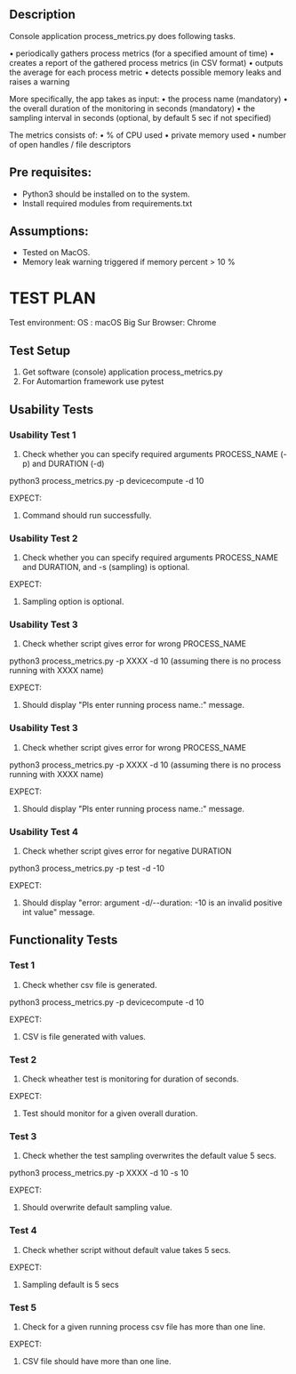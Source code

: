 

## Description ##
Console application process_metrics.py does following tasks.

• periodically gathers process metrics (for a specified amount of time)
• creates a report of the gathered process metrics (in CSV format)
• outputs the average for each process metric
• detects possible memory leaks and raises a warning

More specifically, the app takes as input:
• the process name (mandatory)
• the overall duration of the monitoring in seconds (mandatory)
• the sampling interval in seconds (optional, by default 5 sec if not specified)

The metrics consists of:
• % of CPU used
• private memory used
• number of open handles / file descriptors


## Pre requisites: ##
- Python3 should be installed on to the system. 
- Install required modules from requirements.txt


## Assumptions: ##
- Tested on MacOS.
- Memory leak warning triggered if memory percent >  10 % 


# TEST PLAN 


Test environment:
OS : macOS Big Sur
Browser: Chrome

## Test Setup

1. Get software (console) application process_metrics.py
2. For Automartion framework use pytest



## Usability Tests

### Usability Test 1

1. Check whether you can specify required arguments PROCESS_NAME (-p)  and DURATION (-d)

python3 process_metrics.py -p devicecompute -d 10

EXPECT:

1. Command should run successfully.

### Usability Test 2

1. Check whether you can specify required arguments PROCESS_NAME and DURATION, and -s (sampling) is optional.

EXPECT:

1. Sampling option is optional.

### Usability Test 3

1. Check whether script gives error for wrong PROCESS_NAME

python3 process_metrics.py -p XXXX -d 10   (assuming there is no process running with XXXX name)

EXPECT:

1.  Should display "Pls enter running process name.:" message.

### Usability Test 3

1. Check whether script gives error for wrong PROCESS_NAME

python3 process_metrics.py -p XXXX -d 10   (assuming there is no process running with XXXX name)

EXPECT:

1.  Should display "Pls enter running process name.:" message.


### Usability Test 4

1. Check whether script gives error for negative DURATION

python3 process_metrics.py -p test -d -10   

EXPECT:

1.  Should display "error: argument -d/--duration: -10 is an invalid positive int value" message.


## Functionality Tests

### Test 1

1. Check whether csv file is generated.

python3 process_metrics.py -p devicecompute -d 10

EXPECT:

1. CSV is file generated with values.

###  Test 2

1. Check wheather test is monitoring for duration of seconds.

EXPECT:

1. Test should monitor for a given overall duration.

###  Test 3

1. Check whether the test sampling overwrites the default value 5 secs.

python3 process_metrics.py -p XXXX -d 10   -s 10

EXPECT:

1.  Should overwrite default sampling value.

###  Test 4

1. Check whether script without default value takes 5 secs.


EXPECT:

1.  Sampling default is 5 secs


###  Test 5

1. Check for a given running process csv file has more than one line.

EXPECT:

1.  CSV file should have more than one line.
